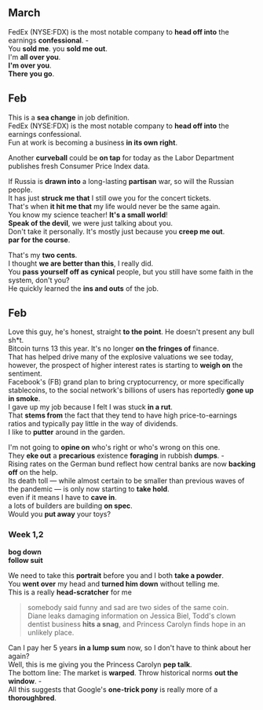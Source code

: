 ## March

FedEx (NYSE:FDX) is the most notable company to **head off into** the earnings **confessional**. -  
You **sold me**. 
you **sold me out**.  
I'm **all over you**.  
**I'm over you**.  
**There you go**.  


## Feb 

This is a **sea change** in job definition.  
FedEx (NYSE:FDX) is the most notable company to **head off into** the earnings confessional.  
Fun at work is becoming a business **in its own right**.  

Another **curveball** could be **on tap** for today as the Labor Department publishes fresh Consumer Price Index data.  

If Russia is **drawn into** a long-lasting **partisan** war, so will the Russian people.   
It has just **struck me that** I still owe you for the concert tickets.  
That's when **it hit me that** my life would never be the same again.   
You know my science teacher! **It's a small world**!   
**Speak of the devil**, we were just talking about you.  
Don't take it personally. It's mostly just because you **creep me out**.  
**par for the course**.  

That's my **two cents**.  
I thought **we are better than this**, I really did.  
You **pass yourself off as** **cynical** people, but you still have some faith in the system, don't you?  
He quickly learned the **ins and outs** of the job.  

## Feb 

Love this guy, he's honest, straight **to the point**. He doesn't present any bull sh*t.  
Bitcoin turns 13 this year. It's no longer **on the fringes of** finance.  
That has helped drive many of the explosive valuations we see today, however, the prospect of higher interest rates is starting to **weigh on** the sentiment.  
Facebook's (FB) grand plan to bring cryptocurrency, or more specifically stablecoins, to the social network's billions of users has reportedly **gone up in smoke**.   
I gave up my job because I felt I was stuck **in a rut**.   
That **stems from** the fact that they tend to have high price-to-earnings ratios and typically pay little in the way of dividends.  
I like to **putter** around in the garden.   

I'm not going to **opine on** who's right or who's wrong on this one.  
They **eke out** a **precarious** existence **foraging** in rubbish **dumps**. -  
Rising rates on the German bund reflect how central banks are now **backing off** on the help.  
Its death toll — while almost certain to be smaller than previous waves of the pandemic — is only now starting to **take hold**.  
even if it means I have to **cave in**.  
a lots of builders are building **on spec**.  
Would you **put away** your toys?   


### Week 1,2 
**bog down**  
**follow suit**  

We need to take this **portrait** before you and I both **take a powder**.   
You **went over** my head and **turned him down** without telling me.  
This is a really **head-scratcher** for me  
> somebody said funny and sad are two sides of the same coin.  
> Diane leaks damaging information on Jessica Biel, Todd's clown dentist business **hits a snag**, and Princess Carolyn finds hope in an unlikely place.  

Can I pay her 5 years **in a lump sum** now, so I don't have to think about her again?  
Well, this is me giving you the Princess Carolyn **pep talk**.  
The bottom line: The market is **warped**. Throw historical norms **out the window**. -  
All this suggests that Google's **one-trick pony** is really more of a **thoroughbred**.  

